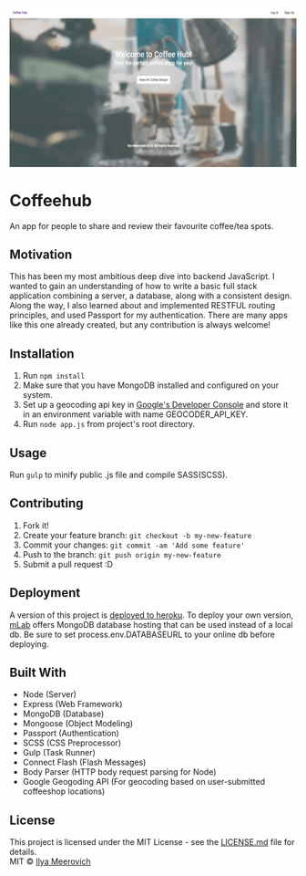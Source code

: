 ![Coffeehub Main Screen](/screenshot.png)

# Coffeehub
An app for people to share and review their favourite coffee/tea spots.

## Motivation
This has been my most ambitious deep dive into backend JavaScript. I wanted to gain an understanding of how to write a basic full stack application combining a server, a database, along with a consistent design. Along the way, I also learned about and implemented RESTFUL routing principles, and used Passport for my authentication. There are many apps like this one already created, but any contribution is always welcome!

## Installation
1. Run `npm install`
2. Make sure that you have MongoDB installed and configured on your system.
3. Set up a geocoding api key in [Google's Developer Console](https://developers.google.com/maps/documentation/geocoding/get-api-key)
    and store it in an environment variable with name GEOCODER_API_KEY.
4. Run `node app.js` from project's root directory.

## Usage
Run `gulp` to minify public .js file and compile SASS(SCSS).

## Contributing
1. Fork it!
2. Create your feature branch: `git checkout -b my-new-feature`
3. Commit your changes: `git commit -am 'Add some feature'`
4. Push to the branch: `git push origin my-new-feature`
5. Submit a pull request :D

## Deployment
A version of this project is [deployed to heroku](https://coffeehub-73927.herokuapp.com/). 
To deploy your own version, [mLab](https://mlab.com/) offers MongoDB database hosting that can be used instead of a local db. 
Be sure to set process.env.DATABASEURL to your online db before deploying. 

## Built With
* Node                 (Server)
* Express              (Web Framework)
* MongoDB              (Database)
* Mongoose             (Object Modeling)
* Passport             (Authentication)
* SCSS                 (CSS Preprocessor)
* Gulp                 (Task Runner)
* Connect Flash        (Flash Messages)
* Body Parser          (HTTP body request parsing for Node)
* Google Geogoding API (For geocoding based on user-submitted coffeeshop locations)

## License
This project is licensed under the MIT License - see the [LICENSE.md](LICENSE.md) file for details.   
MIT © [Ilya Meerovich](http://www.ilyameerovich.com)
